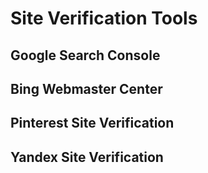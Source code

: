 # Site Verification Tools


## Google Search Console

## Bing Webmaster Center

## Pinterest Site Verification

## Yandex Site Verification

